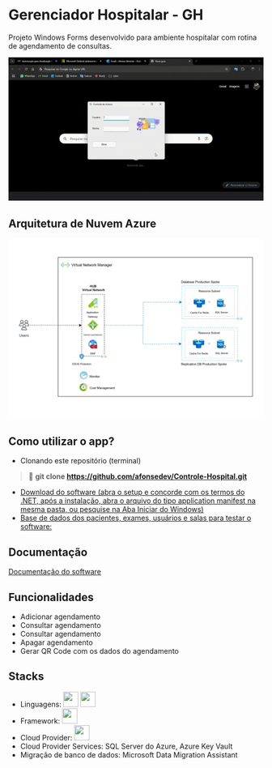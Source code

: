 
# Gerenciador Hospitalar - GH

Projeto Windows Forms desenvolvido para ambiente hospitalar com rotina de agendamento de consultas.

![Demonstração](Gravação-de-tela-1-_online-video-cutter.com_.gif)
## Arquitetura de Nuvem Azure
<img src="Diagrama-Hospital.drawio-copia.svg">




## Como utilizar o app?

 - Clonando este repositório (terminal)
  > 🌟 **git clone https://github.com/afonsedev/Controle-Hospital.git**  
 - [Download do software (abra o setup e concorde com os termos do .NET, após a instalação, abra o arquivo do tipo application manifest na mesma pasta, ou pesquise na Aba Iniciar do Windows)](https://drive.google.com/drive/folders/1Q_ZbrUUaiHhqkPqyaKPh_l3c5NbYzAXO?usp=sharing)
 - [Base de dados dos pacientes, exames,  usuários e salas para testar o software:](https://docs.google.com/spreadsheets/d/1LNnkhQDvv5cafETPO4hO5ZzHu7yJCiW1X9N8TcZkUb4/edit?usp=sharing)


## Documentação

[Documentação do software](https://docs.google.com/document/d/1sPnjcye6g805wpANJ3SLGQxcJtGvD8yqkzFWcDtZIdY/edit?tab=t.0)


## Funcionalidades

- Adicionar agendamento
- Consultar agendamento
- Consultar agendamento
- Apagar agendamento
- Gerar QR Code com os dados do agendamento


## Stacks
- Linguagens: <img src="https://cdn.jsdelivr.net/gh/devicons/devicon@latest/icons/csharp/csharp-original.svg" width="30" height="30"/> <img src="https://cdn.jsdelivr.net/gh/devicons/devicon@latest/icons/azuresqldatabase/azuresqldatabase-original.svg" width="30" height="30"/> 
- Framework:  <img loading="lazy" src="https://dotnet.microsoft.com/blob-assets/images/dotnet-icons/square.png" width="30" height="30"/>
- Cloud Provider: <img src="https://cdn.jsdelivr.net/gh/devicons/devicon@latest/icons/azure/azure-original.svg" width="30" height="30"/>
- Cloud Provider Services: SQL Server do Azure, Azure Key Vault
- Migração de banco de dados: Microsoft Data Migration Assistant

